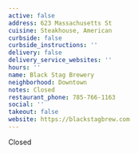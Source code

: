 ```yaml
---
active: false
address: 623 Massachusetts St
cuisine: Steakhouse, American
curbside: false
curbside_instructions: ''
delivery: false
delivery_service_websites: ''
hours: ''
name: Black Stag Brewery
neighborhood: Downtown
notes: Closed
restaurant_phone: 785-766-1163
social: ''
takeout: false
website: https://blackstagbrew.com
---
```


Closed